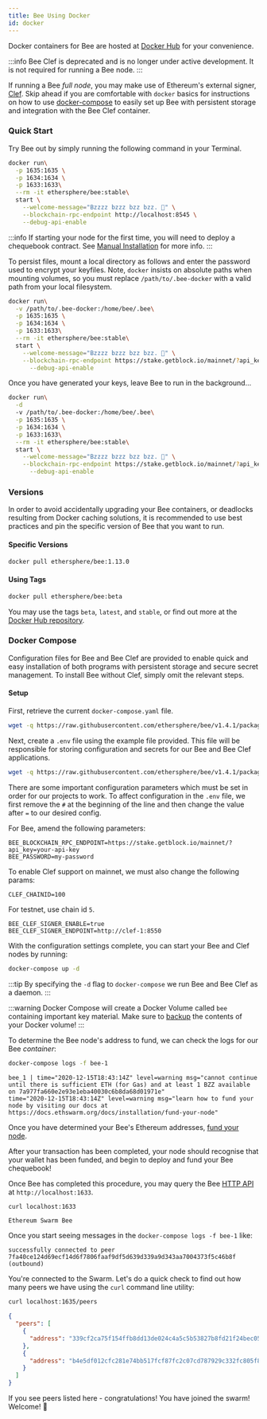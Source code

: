 ```yaml
---
title: Bee Using Docker
id: docker
---
```


Docker containers for Bee are hosted at [Docker Hub](https://hub.docker.com/r/ethersphere/bee) for your convenience.

:::info
Bee Clef is deprecated and is no longer under active development. It is not required for running a Bee node.
:::

If running a Bee _full node_, you may make use of
Ethereum's external signer, [Clef](/docs/installation/bee-clef). Skip
ahead if you are comfortable with `docker` basics for instructions on
how to use [docker-compose](/docs/installation/docker#docker-compose)
to easily set up Bee with persistent storage and integration with the
Bee Clef container.

### Quick Start

Try Bee out by simply running the following command in your Terminal.

```bash
docker run\
  -p 1635:1635 \
  -p 1634:1634 \
  -p 1633:1633\
  --rm -it ethersphere/bee:stable\
  start \
    --welcome-message="Bzzzz bzzz bzz bzz. 🐝" \
    --blockchain-rpc-endpoint http://localhost:8545 \
    --debug-api-enable
```

:::info
If starting your node for the first time, you will need to deploy a chequebook contract. See [Manual Installation](/docs/installation/manual) for more info.
:::

To persist files, mount a local directory as follows and enter the
password used to encrypt your keyfiles. Note, `docker` insists on
absolute paths when mounting volumes, so you must replace
`/path/to/.bee-docker` with a valid path from your local filesystem.

```bash
docker run\
  -v /path/to/.bee-docker:/home/bee/.bee\
  -p 1635:1635 \
  -p 1634:1634 \
  -p 1633:1633\
  --rm -it ethersphere/bee:stable\
  start \
    --welcome-message="Bzzzz bzzz bzz bzz. 🐝" \
    --blockchain-rpc-endpoint https://stake.getblock.io/mainnet/?api_key=your-api-key \
	  --debug-api-enable
```

Once you have generated your keys, leave Bee to run in the background...

```bash
docker run\
  -d
  -v /path/to/.bee-docker:/home/bee/.bee\
  -p 1635:1635 \
  -p 1634:1634 \
  -p 1633:1633\
  --rm -it ethersphere/bee:stable\
  start \
    --welcome-message="Bzzzz bzzz bzz bzz. 🐝" \
    --blockchain-rpc-endpoint https://stake.getblock.io/mainnet/?api_key=your-api-key \
	  --debug-api-enable
```

### Versions

In order to avoid accidentally upgrading your Bee containers, or
deadlocks resulting from Docker caching solutions, it is recommended
to use best practices and pin the specific version of Bee that you
want to run.

#### Specific Versions

```bash
docker pull ethersphere/bee:1.13.0
```

#### Using Tags

```bash
docker pull ethersphere/bee:beta
```

You may use the tags `beta`, `latest`, and `stable`, or find out more
at the [Docker Hub repository](https://hub.docker.com/r/ethersphere/bee).

### Docker Compose

Configuration files for Bee and Bee Clef are provided to enable quick
and easy installation of both programs with persistent storage and
secure secret management. To install Bee without Clef, simply omit the
relevant steps.

#### Setup

First, retrieve the current `docker-compose.yaml` file.

```bash
wget -q https://raw.githubusercontent.com/ethersphere/bee/v1.4.1/packaging/docker/docker-compose.yml
```

Next, create a `.env` file using the example file provided. This file will be responsible for storing configuration and secrets for our Bee and Bee Clef applications.

```bash
wget -q https://raw.githubusercontent.com/ethersphere/bee/v1.4.1/packaging/docker/env -O .env
```

There are some important configuration parameters which must be set in order for our projects to work. To affect configuration in the `.env` file, we first remove the `#` at the beginning of the line and then change the value after `=` to our desired config.

For Bee, amend the following parameters:

```
BEE_BLOCKCHAIN_RPC_ENDPOINT=https://stake.getblock.io/mainnet/?api_key=your-api-key
BEE_PASSWORD=my-password
```

To enable Clef support on mainnet, we must also change the following params:

```
CLEF_CHAINID=100
```

For testnet, use chain id `5`.

```
BEE_CLEF_SIGNER_ENABLE=true
BEE_CLEF_SIGNER_ENDPOINT=http://clef-1:8550
```

With the configuration settings complete, you can start your Bee and
Clef nodes by running:

```bash
docker-compose up -d
```

:::tip
By specifying the `-d` flag to `docker-compose` we run Bee and Bee Clef as a daemon.
:::

:::warning
Docker Compose will create a Docker Volume called `bee` containing important key material. Make sure to [backup](/docs/working-with-bee/backups) the contents of your Docker volume!
:::

To determine the Bee node's address to fund, we can check the logs for our Bee _container_:

```bash
docker-compose logs -f bee-1
```

```
bee_1 | time="2020-12-15T18:43:14Z" level=warning msg="cannot continue until there is sufficient ETH (for Gas) and at least 1 BZZ available on 7a977fa660e2e93e1eba40030c6b8da68d01971e"
time="2020-12-15T18:43:14Z" level=warning msg="learn how to fund your node by visiting our docs at https://docs.ethswarm.org/docs/installation/fund-your-node"
```

Once you have determined your Bee's Ethereum addresses,
[fund your node](/docs/installation/fund-your-node).

After your transaction has been completed, your node should recognise that your wallet has been funded, and begin to deploy and fund your Bee chequebook!

Once Bee has completed this procedure, you may query the Bee [HTTP API](/docs/api-reference/api-reference) at `http://localhost:1633`.

```bash
curl localhost:1633
```

```
Ethereum Swarm Bee
```

Once you start seeing messages in the `docker-compose logs -f bee-1`
like:

```
successfully connected to peer 7fa40ce124d69ecf14d6f7806faaf9df5d639d339a9d343aa7004373f5c46b8f (outbound)
```

You're connected to the Swarm. Let's do a quick check to find out how
many peers we have using the `curl` command line utility:

```bash
curl localhost:1635/peers
```

```json
{
  "peers": [
    {
      "address": "339cf2ca75f154ffb8dd13de024c4a5c5b53827b8fd21f24bec05835e0cdc2e8"
    },
    {
      "address": "b4e5df012cfc281e74bb517fcf87fc2c07cd787929c332fc805f8124401fabae"
    }
  ]
}
```

If you see peers listed here - congratulations! You have joined the
swarm! Welcome! 🐝
